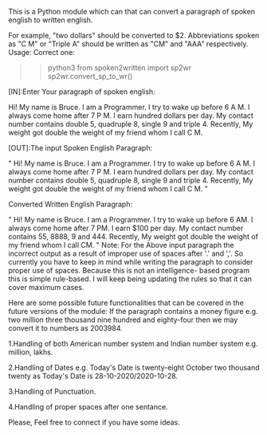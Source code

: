 This is a Python module which can that can convert a paragraph of spoken english to written english.

For example, "two dollars" should be converted to $2. Abbreviations spoken as "C M" or "Triple A" should be written as "CM" and "AAA" respectively.
Usage:
Correct one:
>>python3
 >>from spoken2written import sp2wr
 >>sp2wr.convert_sp_to_wr()
 >>
 [IN]:Enter Your paragraph of spoken english:
 
 Hi! My name is Bruce. I am a Programmer. I try to wake up before 6 A M. I always come home after 7 P M. I earn hundred 		dollars per day. My contact number contains double 5, quadruple 8, single 9 and triple 4. Recently, My weight got double 	 the weight of my friend whom I call C M. 
 
 [OUT]:The input Spoken English Paragraph: 
 
 " Hi! My name is Bruce. I am a Programmer. I try to wake up before 6 A M. I always come home after 7 P M. I earn hundred 	  dollars per day. My contact number contains double 5, quadruple 8, single 9 and triple 4. Recently, My weight got double    	       the weight of my friend whom I call C M. "
 	
  Converted Written English Paragraph: 
  
  " Hi! My name is Bruce. I am a Programmer. I try to wake up before 6 AM. I always come home after 7 PM. I earn $100 per 	    day. My contact number contains 55, 8888, 9 and 444. Recently, My weight got double the weight of my friend whom I      	       call CM. "
  Note:
For the Above input paragraph the incorrect output as a result of improper use of spaces after '.' and ','. So currently you have to keep in mind while writing the paragraph to consider proper use of spaces. Because this is not an intelligence- based program this is simple rule-based. I will keep being updating the rules so that it can cover maximum cases.


Here are some possible future functionalities that can be covered in the future versions of the module:
If the paragraph contains a money figure e.g. two million three thousand nine hundred and eighty-four then we may convert it to numbers as 2003984.

1.Handling of both American number system and Indian number system e.g. million, lakhs.

2.Handling of Dates e.g. Today's Date is twenty-eight October two thousand twenty as Today's Date is 28-10-2020/2020-10-28.

3.Handling of Punctuation.

4.Handling of proper spaces after one sentance.

Please, Feel free to connect if you have some ideas.
